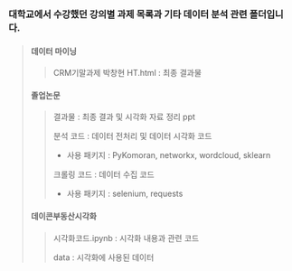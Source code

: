 ### 대학교에서 수강했던 강의별 과제 목록과 기타 데이터 분석 관련 폴더입니다.

>#### 데이터 마이닝
>
>> CRM기말과제 박창현 HT.html : 최종 결과물
>
>#### 졸업논문
>
>>결과물 : 최종 결과 및 시각화 자료 정리 ppt
>>
>>분석 코드 :  데이터 전처리 및 데이터 시각화 코드
>>
>>- 사용 패키지 : PyKomoran, networkx, wordcloud, sklearn
>>
>>크롤링 코드 : 데이터 수집 코드
>>
>>- 사용 패키지 : selenium, requests
>
>#### 데이콘부동산시각화
>
>>시각화코드.ipynb : 시각화 내용과 관련 코드
>>
>>data : 시각화에 사용된 데이터

